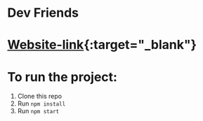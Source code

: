 # Dev Friends

# [Website-link](https://agadesh.github.io/devFriends){:target="_blank"}

# To run the project:

1. Clone this repo
2. Run `npm install`
3. Run `npm start`
